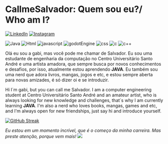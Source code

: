 # CallmeSalvador: Quem sou eu?/ Who am I?
[![LinkedIn](https://img.shields.io/badge/LinkedIn-000?style=for-the-badge&logo=linkedin&logoColor=0E76A8)](https://www.linkedin.com/in/gabriela-salvador-135153275)
[![Instagram](https://img.shields.io/badge/Instagram-000?style=for-the-badge&logo=instagram)](https://www.instagram.com/gabi_salvador.png/)

![Java](https://img.shields.io/badge/Java-000?style=for-the-badge&logo=java)
![Html](https://img.shields.io/badge/HTML5-E34F26.svg?style=for-the-badge&logo=HTML5&logoColor=white)
![javascript](https://img.shields.io/badge/JavaScript-F7DF1E.svg?style=for-the-badge&logo=JavaScript&logoColor=black)
![godotEngine](https://img.shields.io/badge/Godot%20Engine-478CBF.svg?style=for-the-badge&logo=Godot-Engine&logoColor=white)
![css](https://img.shields.io/badge/CSS-663399.svg?style=for-the-badge&logo=CSS&logoColor=white)
![c](https://img.shields.io/badge/C-A8B9CC.svg?style=for-the-badge&logo=C&logoColor=black)
![c++](https://img.shields.io/badge/C++-00599C.svg?style=for-the-badge&logo=C++&logoColor=white)

Olá eu sou a gabi, mas você pode me chamar de Salvador.
Eu sou uma estudante de engenharia da computação no Centro Universitário Santo André e uma artista amadora, que sempre busca por novos conhecimentos e desafios, por isso, atualmente estou aprendendo __JAVA__. Eu também sou uma nerd que adora livros, mangas, jogos e etc, e estou sempre aberta para novas amizades, é só dizer oi e se introduzir.

Hi I´m gabi, but you can call me Salvador.
I am a computer engineering student at Centro Universitário Santo André and an amateur artist, who is always looking for new knowledge and challenges, that´s why I am currently learning __JAVA__. I'm also a nerd who loves books, mangas, games and etc, and I'm always open for new friendships, just say hi and introduce yourself.

[![GitHub Streak](https://streak-stats.demolab.com?user=CallmeSalvador&theme=transparent&locale=pt_BR&mode=weekly)](https://git.io/streak-stats)




_Eu estou em um momento incrível, que é o começo da minha carreira. Mas preste atenção, porque vem mais!_
![](https://i.pinimg.com/564x/61/cc/9a/61cc9a2c97421d4e3e32efa10fd4741c.jpg) 
